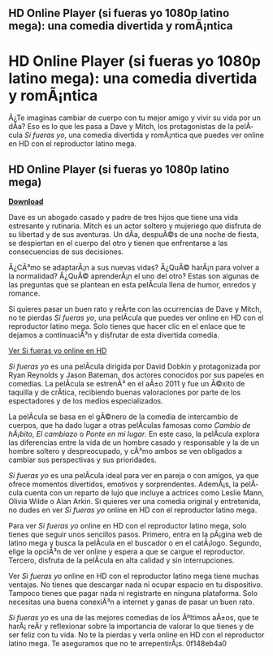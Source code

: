 ## HD Online Player (si fueras yo 1080p latino mega): una comedia divertida y romÃ¡ntica

  
# HD Online Player (si fueras yo 1080p latino mega): una comedia divertida y romÃ¡ntica
 
Â¿Te imaginas cambiar de cuerpo con tu mejor amigo y vivir su vida por un dÃ­a? Eso es lo que les pasa a Dave y Mitch, los protagonistas de la pelÃ­cula *Si fueras yo*, una comedia divertida y romÃ¡ntica que puedes ver online en HD con el reproductor latino mega.
 
## HD Online Player (si fueras yo 1080p latino mega)


[**Download**](https://www.google.com/url?q=https%3A%2F%2Fshurll.com%2F2tK0Ow&sa=D&sntz=1&usg=AOvVaw1kASzm2SB8xEuBHCTxBMqA)

 
Dave es un abogado casado y padre de tres hijos que tiene una vida estresante y rutinaria. Mitch es un actor soltero y mujeriego que disfruta de su libertad y de sus aventuras. Un dÃ­a, despuÃ©s de una noche de fiesta, se despiertan en el cuerpo del otro y tienen que enfrentarse a las consecuencias de sus decisiones.
 
Â¿CÃ³mo se adaptarÃ¡n a sus nuevas vidas? Â¿QuÃ© harÃ¡n para volver a la normalidad? Â¿QuÃ© aprenderÃ¡n el uno del otro? Estas son algunas de las preguntas que se plantean en esta pelÃ­cula llena de humor, enredos y romance.
 
Si quieres pasar un buen rato y reÃ­rte con las ocurrencias de Dave y Mitch, no te pierdas *Si fueras yo*, una pelÃ­cula que puedes ver online en HD con el reproductor latino mega. Solo tienes que hacer clic en el enlace que te dejamos a continuaciÃ³n y disfrutar de esta divertida comedia.
 
[Ver Si fueras yo online en HD](https://latino-mega.com/si-fueras-yo-1080p/)
  
*Si fueras yo* es una pelÃ­cula dirigida por David Dobkin y protagonizada por Ryan Reynolds y Jason Bateman, dos actores conocidos por sus papeles en comedias. La pelÃ­cula se estrenÃ³ en el aÃ±o 2011 y fue un Ã©xito de taquilla y de crÃ­tica, recibiendo buenas valoraciones por parte de los espectadores y de los medios especializados.
 
La pelÃ­cula se basa en el gÃ©nero de la comedia de intercambio de cuerpos, que ha dado lugar a otras pelÃ­culas famosas como *Cambio de hÃ¡bito*, *El cambiazo* o *Ponte en mi lugar*. En este caso, la pelÃ­cula explora las diferencias entre la vida de un hombre casado y responsable y la de un hombre soltero y despreocupado, y cÃ³mo ambos se ven obligados a cambiar sus perspectivas y sus prioridades.
 
*Si fueras yo* es una pelÃ­cula ideal para ver en pareja o con amigos, ya que ofrece momentos divertidos, emotivos y sorprendentes. AdemÃ¡s, la pelÃ­cula cuenta con un reparto de lujo que incluye a actrices como Leslie Mann, Olivia Wilde o Alan Arkin. Si quieres ver una comedia original y entretenida, no dudes en ver *Si fueras yo* online en HD con el reproductor latino mega.
  
Para ver *Si fueras yo* online en HD con el reproductor latino mega, solo tienes que seguir unos sencillos pasos. Primero, entra en la pÃ¡gina web de latino mega y busca la pelÃ­cula en el buscador o en el catÃ¡logo. Segundo, elige la opciÃ³n de ver online y espera a que se cargue el reproductor. Tercero, disfruta de la pelÃ­cula en alta calidad y sin interrupciones.
 
Ver *Si fueras yo* online en HD con el reproductor latino mega tiene muchas ventajas. No tienes que descargar nada ni ocupar espacio en tu dispositivo. Tampoco tienes que pagar nada ni registrarte en ninguna plataforma. Solo necesitas una buena conexiÃ³n a internet y ganas de pasar un buen rato.
 
*Si fueras yo* es una de las mejores comedias de los Ãºltimos aÃ±os, que te harÃ¡ reÃ­r y reflexionar sobre la importancia de valorar lo que tienes y de ser feliz con tu vida. No te la pierdas y verla online en HD con el reproductor latino mega. Te aseguramos que no te arrepentirÃ¡s.
 0f148eb4a0
